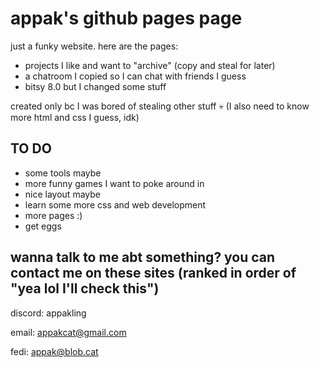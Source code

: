 # appak's github pages page
just a funky website. here are the pages:
- projects I like and want to "archive" (copy and steal for later)
- a chatroom I copied so I can chat with friends I guess
- bitsy 8.0 but I changed some stuff

created only bc I was bored of stealing other stuff :skull: (I also need to know more html and css I guess, idk)

## TO DO

- some tools maybe
- more funny games I want to poke around in
- nice layout maybe
- learn some more css and web development
- more pages :)
- get eggs

## wanna talk to me abt something? you can contact me on these sites (ranked in order of "yea lol I'll check this")

discord: appakling 

email: appakcat@gmail.com

fedi: appak@blob.cat
